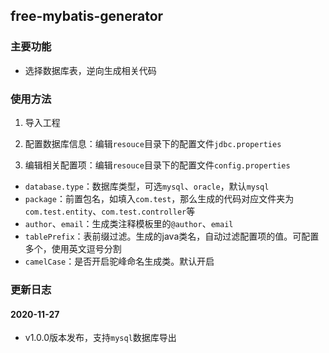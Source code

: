 ## free-mybatis-generator

### 主要功能
* 选择数据库表，逆向生成相关代码

### 使用方法
1. 导入工程

2. 配置数据库信息：编辑`resouce`目录下的配置文件`jdbc.properties`

3. 编辑相关配置项：编辑`resouce`目录下的配置文件`config.properties` 
* `database.type`：数据库类型，可选`mysql`、`oracle`，默认`mysql`
* `package`：前置包名，如填入`com.test`，那么生成的代码对应文件夹为`com.test.entity`、`com.test.controller`等
* `author`、`email`：生成类注释模板里的`@author`、`email`
* `tablePrefix`：表前缀过滤。生成的java类名，自动过滤配置项的值。可配置多个，使用英文逗号分割
* `camelCase`：是否开启驼峰命名生成类。默认开启

### 更新日志

#### 2020-11-27
* v1.0.0版本发布，支持`mysql`数据库导出